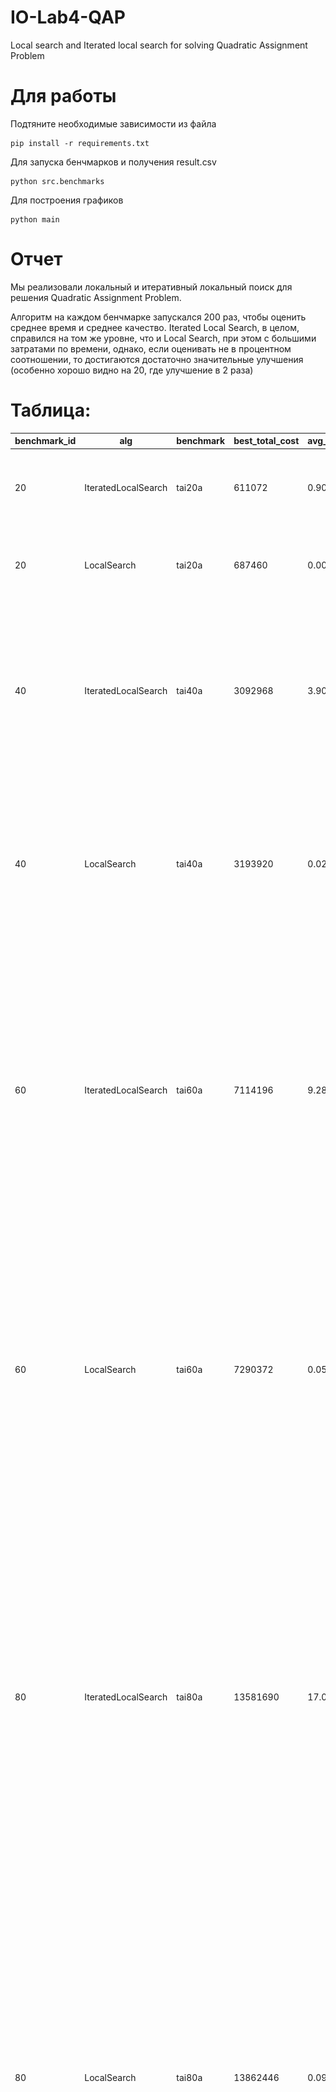 # IO-Lab4-QAP

Local search and Iterated local search for solving Quadratic Assignment Problem

# Для работы
Подтяните необходимые зависимости из файла
```
pip install -r requirements.txt
```
Для запуска бенчмарков и получения result.csv
```
python src.benchmarks
```
Для построения графиков
```
python main
```

# **Отчет**

Мы реализовали локальный и итеративный локальный поиск для решения Quadratic Assignment Problem.

Алгоритм на каждом бенчмарке запускался 200 раз, чтобы оценить среднее время и среднее качество. Iterated Local Search, в целом, справился на том же уровне, что и Local Search, при этом с большими затратами по времени, однако, если оценивать не в процентном соотношении, то достигаются достаточно значительные улучшения (особенно хорошо видно на 20, где улучшение в 2 раза)

# **Таблица:**
| benchmark_id | alg                  | benchmark | best_total_cost | avg_time_sec  | solution                                                                                                                                                                                                                           |
|--------------|----------------------|-----------|-----------------|---------------|-----------------------------------------------------------------------------------------------------------------------------------------------------------------------------------------------------------------------------------|
| 20           | IteratedLocalSearch  | tai20a    | 611072          | 0.9088935     | 2 19 18 8 1 11 16 5 4 3 13 17 7 9 14 10 15 6 0 12                                                                                                                                                                               |
| 20           | LocalSearch          | tai20a    | 687460          | 0.0052252     | 4 12 19 3 1 16 15 6 11 7 13 18 5 2 9 8 14 17 10 0                                                                                                                                                                               |
| 40           | IteratedLocalSearch  | tai40a    | 3092968         | 3.9090812     | 4 35 0 1 38 22 8 10 11 30 28 14 23 7 21 36 2 27 6 32 17 29 24 39 5 34 13 26 37 18 33 20 12 9 25 19 15 3 16 31                                                                                                                  |
| 40           | LocalSearch          | tai40a    | 3193920         | 0.0226854     | 27 29 34 0 8 35 10 14 28 17 21 3 39 31 4 13 33 15 12 25 6 1 26 20 32 7 18 19 36 2 5 24 11 16 38 23 22 37 9 30                                                                                                                  |
| 60           | IteratedLocalSearch  | tai60a    | 7114196         | 9.2824783     | 5 19 1 7 51 42 41 56 16 37 58 26 14 23 39 17 31 59 34 28 46 45 50 52 30 24 10 6 35 25 53 13 40 2 11 43 29 32 4 27 12 36 0 18 49 47 54 9 33 38 55 20 15 8 3 57 21 44 48 22                                                   |
| 60           | LocalSearch          | tai60a    | 7290372         | 0.0532723     | 17 37 13 11 46 29 54 24 33 47 8 36 43 45 52 58 44 55 28 49 27 50 2 38 1 4 48 7 22 15 5 42 53 59 19 18 3 16 30 40 51 35 34 39 6 21 12 23 56 20 57 31 32 10 41 14 0 26 9 25                                                     |
| 80           | IteratedLocalSearch  | tai80a    | 13581690        | 17.0495989    | 2 15 21 71 16 25 23 56 75 52 55 17 6 41 73 63 62 18 30 49 29 5 42 47 22 9 38 58 1 67 76 20 59 51 8 11 0 66 32 78 54 53 34 44 65 77 26 79 13 7 4 48 50 74 60 19 27 39 14 57 64 69 28 35 43 3 45 36 68 24 40 70 61 31 10 37 72 46 33 12 |
| 80           | LocalSearch          | tai80a    | 13862446        | 0.0939275     | 31 61 57 2 71 43 11 16 4 8 25 79 7 45 66 72 60 68 74 33 64 63 67 39 18 53 59 5 22 26 15 73 19 44 75 48 36 51 32 9 21 42 38 3 62 52 69 12 6 24 41 29 27 77 20 1 14 0 17 58 70 10 46 47 30 35 13 76 50 78 40 55 49 54 28 34 65 56 23 37 |
| 100          | IteratedLocalSearch  | tai100a   | 21322832        | 28.2807456    | 99 17 98 85 12 37 54 45 87 95 70 38 47 92 97 30 36 94 23 90 96 27 78 84 48 52 68 59 15 67 82 20 14 72 63 8 93 4 9 71 41 19 3 61 22 40 44 51 0 53 33 7 62 80 77 73 55 60 56 6 83 88 57 28 25 76 49 66 35 89 64 11 74 34 10 1 65 58 42 69 24 75 29 32 21 79 50 2 18 46 91 81 26 86 31 5 43 13 39 16 |
| 100          | LocalSearch          | tai100a   | 21396362        | 0.1660458     | 32 91 19 25 16 46 14 66 86 21 54 1 96 74 44 62 10 26 97 92 81 95 64 76 49 34 8 70 75 18 37 13 58 38 71 20 29 69 23 78 83 67 24 63 52 28 87 85 57 50 61 90 77 94 51 2 88 89 72 84 79 65 35 80 31 36 33 55 82 98 68 59 42 4 9 47 99 22 40 15 3 12 93 53 11 6 41 30 39 56 48 7 60 5 43 45 17 73 0 27 |

# **Время работы:**

![time_chart](plots/execution_time.png)

Видно, что простой Local Search отрабатывает гораздо быстрее, что очевидно - Iterated Local Search в качестве основы берет результат от Local Search, а затем делает еще несколько дополнительных итераций (у нас 200), что сказывается на времени выполнения

# **Итоговые результаты:**

![profit_chart](plots/algorithm_cost.png)

Чуть выше уже было сказано, что в процентном соотношении результаты не сильно отличаются, однако в абсолютных значениях изменение около 100000. Нужно учитывать также, что с большим количеством вершин, труднее улучшить результат, так как вариантов больше.
